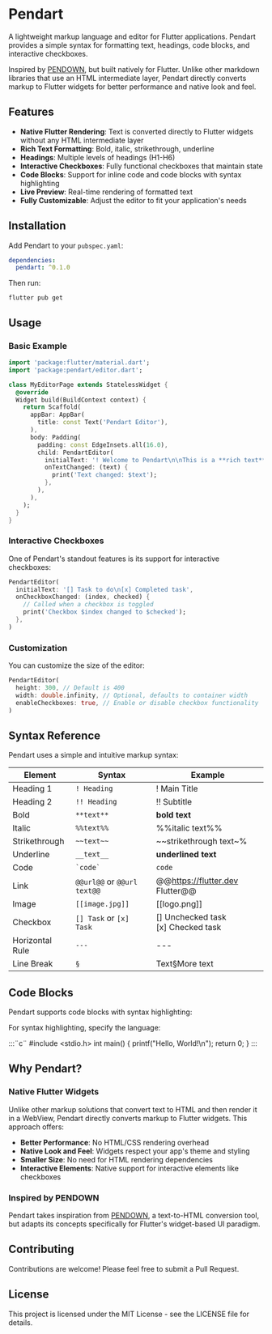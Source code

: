 # Pendart

A lightweight markup language and editor for Flutter applications. Pendart provides a simple syntax for formatting text, headings, code blocks, and interactive checkboxes.

Inspired by [PENDOWN](https://github.com/SenseLogic/PENDOWN), but built natively for Flutter. Unlike other markdown libraries that use an HTML intermediate layer, Pendart directly converts markup to Flutter widgets for better performance and native look and feel.

## Features

- **Native Flutter Rendering**: Text is converted directly to Flutter widgets without any HTML intermediate layer
- **Rich Text Formatting**: Bold, italic, strikethrough, underline
- **Headings**: Multiple levels of headings (H1-H6)
- **Interactive Checkboxes**: Fully functional checkboxes that maintain state
- **Code Blocks**: Support for inline code and code blocks with syntax highlighting
- **Live Preview**: Real-time rendering of formatted text
- **Fully Customizable**: Adjust the editor to fit your application's needs

## Installation

Add Pendart to your `pubspec.yaml`:

```yaml
dependencies:
  pendart: ^0.1.0
```

Then run:

```
flutter pub get
```

## Usage

### Basic Example

```dart
import 'package:flutter/material.dart';
import 'package:pendart/editor.dart';

class MyEditorPage extends StatelessWidget {
  @override
  Widget build(BuildContext context) {
    return Scaffold(
      appBar: AppBar(
        title: const Text('Pendart Editor'),
      ),
      body: Padding(
        padding: const EdgeInsets.all(16.0),
        child: PendartEditor(
          initialText: '! Welcome to Pendart\n\nThis is a **rich text** editor for Flutter.',
          onTextChanged: (text) {
            print('Text changed: $text');
          },
        ),
      ),
    );
  }
}
```

### Interactive Checkboxes

One of Pendart's standout features is its support for interactive checkboxes:

```dart
PendartEditor(
  initialText: '[] Task to do\n[x] Completed task',
  onCheckboxChanged: (index, checked) {
    // Called when a checkbox is toggled
    print('Checkbox $index changed to $checked');
  },
)
```

### Customization

You can customize the size of the editor:

```dart
PendartEditor(
  height: 300, // Default is 400
  width: double.infinity, // Optional, defaults to container width
  enableCheckboxes: true, // Enable or disable checkbox functionality
)
```

## Syntax Reference

Pendart uses a simple and intuitive markup syntax:

| Element | Syntax | Example |
|---------|--------|---------|
| Heading 1 | `! Heading` | ! Main Title |
| Heading 2 | `!! Heading` | !! Subtitle |
| Bold | `**text**` | **bold text** |
| Italic | `%%text%%` | %%italic text%% |
| Strikethrough | `~~text~~` | ~~strikethrough text~% |
| Underline | `__text__` | __underlined text__ |
| Code | `` `code` `` | `code` |
| Link | `@@url@@` or `@@url text@@` | @@https://flutter.dev Flutter@@ |
| Image | `[[image.jpg]]` | [[logo.png]] |
| Checkbox | `[] Task` or `[x] Task` | [] Unchecked task<br>[x] Checked task |
| Horizontal Rule | `---` | --- |
| Line Break | `§` | Text§More text |

## Code Blocks

Pendart supports code blocks with syntax highlighting:

For syntax highlighting, specify the language:

:::¨c¨
#include <stdio.h>
int main() {
printf("Hello, World!\n");
return 0;
}
:::

## Why Pendart?

### Native Flutter Widgets

Unlike other markup solutions that convert text to HTML and then render it in a WebView, Pendart directly converts markup to Flutter widgets. This approach offers:

- **Better Performance**: No HTML/CSS rendering overhead
- **Native Look and Feel**: Widgets respect your app's theme and styling
- **Smaller Size**: No need for HTML rendering dependencies
- **Interactive Elements**: Native support for interactive elements like checkboxes

### Inspired by PENDOWN

Pendart takes inspiration from [PENDOWN](https://github.com/SenseLogic/PENDOWN), a text-to-HTML conversion tool, but adapts its concepts specifically for Flutter's widget-based UI paradigm.

## Contributing

Contributions are welcome! Please feel free to submit a Pull Request.

## License

This project is licensed under the MIT License - see the LICENSE file for details.